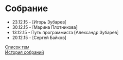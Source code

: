 # Собрание
<ul>
	<li>23.12.15 - [Игорь Зубарев]</li>
	<li>30.12.15 - [Марина Плотникова]</li>
	<li>13.12.15 - Путь программиста [Александр Зубарев]</li>
	<li>20.12.15 - [Сергей Байков]</li>
</ul>
<a href="topics.md">Список тем</a><br>
<a href="history.md">История собраний</a>

